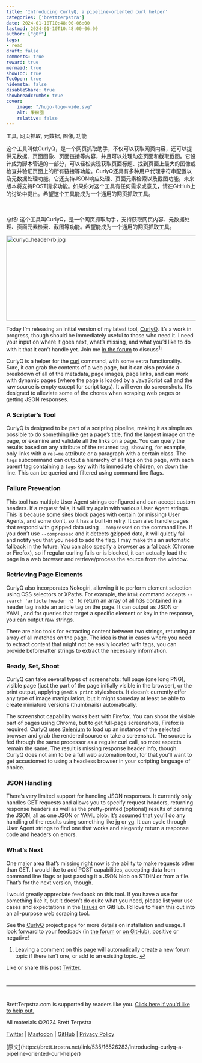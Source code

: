 ```yaml
---
title: 'Introducing CurlyQ, a pipeline-oriented curl helper'
categories: ['brettterpstra']
date: 2024-01-10T10:48:00-06:00
lastmod: 2024-01-10T10:48:00-06:00
author: ["g0f"]
tags:
- read
draft: false 
comments: true
reward: true 
mermaid: true 
showToc: true 
TocOpen: true 
hidemeta: false 
disableShare: true 
showbreadcrumbs: true 
cover:
    image: "/hugo-logo-wide.svg"
    alt: 果粉圈
    relative: false
---
```


<div>

<div> 工具, 网页抓取, 元数据, 图像, 功能

这个工具叫做CurlyQ，是一个网页抓取助手，不仅可以获取网页内容，还可以提供元数据、页面图像、页面链接等内容，并且可以处理动态页面和截取截图。它设计成为脚本管道的一部分，可以轻松实现获取页面标题、找到页面上最大的图像或检查并验证页面上的所有链接等功能。CurlyQ还具有多种用户代理字符串配置以及元数据处理功能。它还支持JSON响应处理、页面元素检索以及截图功能。未来版本将支持POST请求功能。如果你对这个工具有任何需求或意见，请在GitHub上的讨论中提出。希望这个工具能成为一个通用的网页抓取工具。

<br/><br/>总结: 这个工具叫CurlyQ，是一个网页抓取助手，支持获取网页内容、元数据处理、页面元素检索、截图等功能。希望能成为一个通用的网页抓取工具。 <div>
<noscript class="loading-lazy">
<source media="(max-width: 640px)"/>
<source type="image/webp"/>
<source/>
<img alt="curlyq_header-rb.jpg" class="aligncenter" height="226" src="https://cdn3.brettterpstra.com/uploads/2024/01/curlyq_header-rb.jpg" title="curlyq_header-rb.jpg" width="800"/>
</noscript>
<p>Today I’m releasing an initial version of my latest tool, <a href="https://brettterpstra.com/projects/curlyq">CurlyQ</a>. It’s a work in progress, though should be immediately useful to those who need it. I need your input on where it goes next, what’s missing, and what you’d like to do with it that it can’t handle yet. Join me <a href="https://forum.brettterpstra.com">in the forum</a> to discuss<sup id="fnref:comment"><a class="footnote" href="https://brettterpstra.com#fn:comment" rel="footnote">1</a></sup>!</p>
<p>CurlyQ is a helper for the <a href="https://www.man7.org/linux/man-pages/man1/curl.1.html">curl</a> command, with some extra functionality. Sure, it can grab the contents of a web page, but it can also provide a breakdown of all of the metadata, page images, page links, and can work with dynamic pages (where the page is loaded by a JavaScript call and the raw source is empty except for script tags). It will even do screenshots. It’s designed to alleviate some of the chores when scraping web pages or getting JSON responses.</p>
<!--more-->
<h3 id="a-scripters-tool">A Scripter’s Tool</h3>
<p>CurlyQ is designed to be part of a scripting pipeline, making it as simple as possible to do something like get a page’s title, find the largest image on the page, or examine and validate all the links on a page. You can query the results based on any attribute of the returned tag, showing, for example, only links with a <code class="language-plaintext highlighter-rouge">rel=me</code> attribute or a paragraph with a certain class. The <code class="language-plaintext highlighter-rouge">tags</code> subcommand can output a hierarchy of all tags on the page, with each parent tag containing a <code class="language-plaintext highlighter-rouge">tags</code> key with its immediate children, on down the line. This can be queried and filtered using command line flags.</p>
<h3 id="failure-prevention">Failure Prevention</h3>
<p>This tool has multiple User Agent strings configured and can accept custom headers. If a request fails, it will try again with various User Agent strings. This is because some sites block pages with certain (or missing) User Agents, and some don’t, so it has a built-in retry. It can also handle pages that respond with gzipped data using <code class="language-plaintext highlighter-rouge">--compressed</code> on the command line. If you don’t use <code class="language-plaintext highlighter-rouge">--compressed</code> and it detects gzipped data, it will quietly fail and notify you that you need to add the flag. I may make this an automatic fallback in the future. You can also specify a browser as a fallback (Chrome or Firefox), so if regular curling fails or is blocked, it can actually load the page in a web browser and retrieve/process the source from the window.</p>
<h3 id="retrieving-page-elements">Retrieving Page Elements</h3>
<p>CurlyQ also incorporates Nokogiri, allowing it to perform element selection using CSS selectors or XPaths. For example, the <code class="language-plaintext highlighter-rouge">html</code> command accepts <code class="language-plaintext highlighter-rouge">--search 'article header h3'</code> to return an array of all h3s contained in a header tag inside an article tag on the page. It can output as JSON or YAML, and for queries that target a specific element or key in the response, you can output raw strings.</p>
<p>There are also tools for extracting content between two strings, returning an array of all matches on the page. The idea is that in cases where you need to extract content that might not be easily located with tags, you can provide before/after strings to extract the necessary information.</p>
<h3 id="ready-set-shoot">Ready, Set, Shoot</h3>
<p>CurlyQ can take several types of screenshots: full page (one long PNG), visible page (just the part of the page initially visible in the browser), or the print output, applying <code class="language-plaintext highlighter-rouge">@media print</code> stylesheets. It doesn’t currently offer any type of image manipulation, but it might someday at least be able to create miniature versions (thumbnails) automatically.</p>
<p>The screenshot capability works best with Firefox. You can shoot the visible part of pages using Chrome, but to get full-page screenshots, Firefox is required. CurlyQ uses <a href="https://www.selenium.dev/" title="Selenium">Selenium</a> to load up an instance of the selected browser and grab the rendered source or take a screenshot. The source is fed through the same processor as a regular curl call, so most aspects remain the same. The result is missing response header info, though. CurlyQ does not aim to be a full web automation tool, for that you’ll want to get accustomed to using a headless browser in your scripting language of choice.</p>
<h3 id="json-handling">JSON Handling</h3>
<p>There’s very limited support for handling JSON responses. It currently only handles GET requests and allows you to specify request headers, returning response headers as well as the pretty-printed (optional) results of parsing the JSON, all as one JSON or YAML blob. It’s assumed that you’ll do any handling of the results using something like <a href="https://github.com/jqlang/jq">jq</a> or <a href="https://github.com/mikefarah/yq">yq</a>. It can cycle through User Agent strings to find one that works and elegantly return a response code and headers on errors.</p>
<h3 id="whats-next">What’s Next</h3>
<p>One major area that’s missing right now is the ability to make requests other than GET. I would like to add POST capabilities, accepting data from command line flags or just passing it a JSON blob on STDIN or from a file. That’s for the next version, though.</p>
<p>I would greatly appreciate feedback on this tool. If you have a use for something like it, but it doesn’t do quite what you need, please list your use cases and expectations in the <a href="https://github.com/ttscoff/curlyq/issues">Issues</a> on GitHub. I’d love to flesh this out into an all-purpose web scraping tool.</p>
<p>See the <a href="https://brettterpstra.com/projects/curlyq">CurlyQ</a> project page for more details on installation and usage. I look forward to your feedback (in <a href="https://forum.brettterpstra.com">the forum</a> or <a href="https://github.com/ttscoff/curlyq/issues">on GitHub</a>), positive or negative!</p>
<div class="footnotes">
<ol>
<li id="fn:comment">
<p>Leaving a comment on this page will automatically create a new forum topic if there isn’t one, or add to an existing topic. <a class="reversefootnote" href="https://brettterpstra.com#fnref:comment">↩</a></p>
</li>
</ol>
</div>
<p>Like or share this post <a class="twitter" href="https://twitter.com/intent/tweet?original_referer=https%3A%2F%2Fbrettterpstra.com%2F2024%2F01%2F10%2Fintroducing-curlyq-a-pipeline-oriented-curl-helper%2F&amp;text=Introducing+CurlyQ%2C+a+pipeline-oriented+curl+helper&amp;url=https%3A%2F%2Fbrettterpstra.com%2F2024%2F01%2F10%2Fintroducing-curlyq-a-pipeline-oriented-curl-helper%2F&amp;via=ttscoff" rel="nofollow" target="_blank" title="Tweet this post">Twitter</a>.</p>
<hr style="margin: 40px 0;"/>
<p>BrettTerpstra.com is supported by readers like you. <a href="https://brettterpstra.com/support/">Click here if you'd like to help out.</a></p>
<p class="copyright">All materials ©2024 Brett Terpstra</p>
<p><a href="https://twitter.com/ttscoff" rel="me">Twitter</a> | <a href="https://nojack.easydns.ca/@ttscoff" rel="me">Mastodon</a> | <a href="https://github.com/ttscoff">GitHub</a> | <a href="https://brettterpstra.com/legal/privacy.html">Privacy Policy</a></p><img height="1" src="https://brett.trpstra.net/link/535/16526283.gif" width="1"/>
</div></div>
</div>

<div>
[原文](https://brett.trpstra.net/link/535/16526283/introducing-curlyq-a-pipeline-oriented-curl-helper)
</div>

